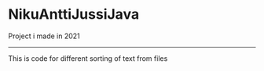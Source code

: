 # NikuAnttiJussiJava

Project i made in 2021
_______________________

This is code for different sorting of text from files
